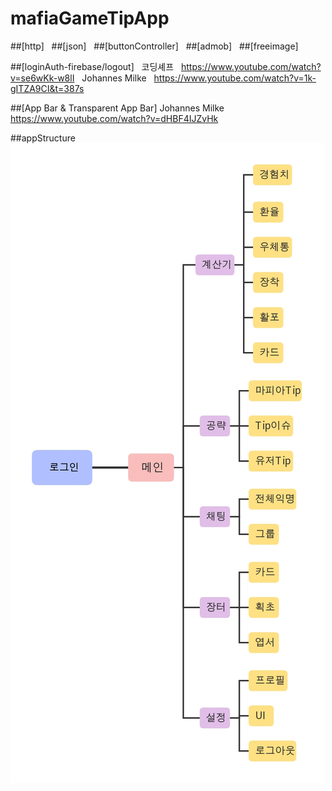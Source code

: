 # mafiaGameTipApp 

##[http] &nbsp;
##[json] &nbsp;
##[buttonController] &nbsp;
##[admob] &nbsp;
##[freeimage] &nbsp;

##[loginAuth-firebase/logout] &nbsp;
코딩셰프 &nbsp;
https://www.youtube.com/watch?v=se6wKk-w8lI &nbsp;
Johannes Milke &nbsp;
https://www.youtube.com/watch?v=1k-gITZA9CI&t=387s 

##[App Bar & Transparent App Bar]
Johannes Milke
https://www.youtube.com/watch?v=dHBF4IJZvHk

##appStructure
![대체 텍스트](./viewstr.jpg)
